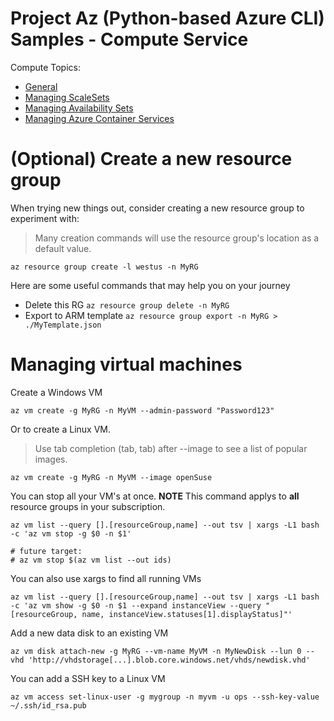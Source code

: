 # Project Az (Python-based Azure CLI) Samples - Compute Service

Compute Topics:
* [General](readme.md)
* [Managing ScaleSets](vmss.md)
* [Managing Availability Sets](availability-set.md)
* [Managing Azure Container Services](container-service.md)

# (Optional) Create a new resource group
When trying new things out, consider creating a new resource group to experiment with:
> Many creation commands will use the resource group's location as a default value.
```
az resource group create -l westus -n MyRG
```

Here are some useful commands that may help you on your journey
* Delete this RG `az resource group delete -n MyRG`
* Export to ARM template `az resource group export -n MyRG > ./MyTemplate.json`


# Managing virtual machines

Create a Windows VM
```
az vm create -g MyRG -n MyVM --admin-password "Password123"
```

Or to create a Linux VM.  
> Use tab completion (tab, tab) after --image to see a list of popular images.
```
az vm create -g MyRG -n MyVM --image openSuse
```

You can stop all your VM's at once.  **NOTE** This command applys to **all**
resource groups in your subscription.
```
az vm list --query [].[resourceGroup,name] --out tsv | xargs -L1 bash -c 'az vm stop -g $0 -n $1'

# future target:
# az vm stop $(az vm list --out ids)
```

You can also use xargs to find all running VMs
```
az vm list --query [].[resourceGroup,name] --out tsv | xargs -L1 bash -c 'az vm show -g $0 -n $1 --expand instanceView --query "[resourceGroup, name, instanceView.statuses[1].displayStatus]"'
```

Add a new data disk to an existing VM
```
az vm disk attach-new -g MyRG --vm-name MyVM -n MyNewDisk --lun 0 --vhd 'http://vhdstorage[...].blob.core.windows.net/vhds/newdisk.vhd'
```

You can add a SSH key to a Linux VM
```
az vm access set-linux-user -g mygroup -n myvm -u ops --ssh-key-value ~/.ssh/id_rsa.pub
```
